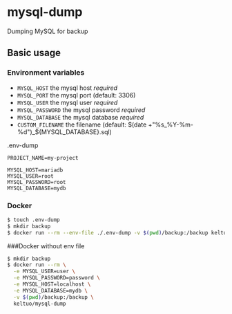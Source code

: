 # mysql-dump

Dumping MySQL for backup

## Basic usage

### Environment variables

- `MYSQL_HOST` the mysql host *required*
- `MYSQL_PORT` the mysql port (default: 3306)
- `MYSQL_USER` the mysql user *required*
- `MYSQL_PASSWORD` the mysql password *required*
- `MYSQL_DATABASE` the mysql database *required*
- `CUSTOM_FILENAME` the filename (default: $(date +"%s_%Y-%m-%d")_${MYSQL_DATABASE}.sql)

.env-dump
```dotenv
PROJECT_NAME=my-project

MYSQL_HOST=mariadb
MYSQL_USER=root
MYSQL_PASSWORD=root
MYSQL_DATABASE=mydb

```
### Docker
```sh
$ touch .env-dump
$ mkdir backup
$ docker run --rm --env-file ./.env-dump -v $(pwd)/backup:/backup keltuo/mysql-dump 
```
###Docker without env file
```sh
$ mkdir backup
$ docker run --rm \
  -e MYSQL_USER=user \
  -e MYSQL_PASSWORD=password \
  -e MYSQL_HOST=localhost \
  -e MYSQL_DATABASE=mydb \
  -v $(pwd)/backup:/backup \
  keltuo/mysql-dump
```

